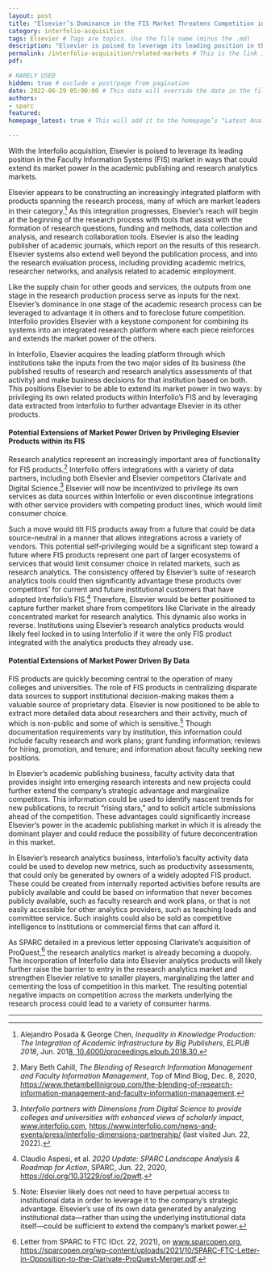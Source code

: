 ```yaml
---
layout: post 
title: "Elsevier’s Dominance in the FIS Market Threatens Competition in Related Markets" 
category: interfolio-acquisition
tags: Elsevier # Tags are topics. Use the file name (minus the .md)
description: "Elsevier is poised to leverage its leading position in the FIS market in ways that could extend its power in the academic publishing and research analytics markets."
permalink: /interfolio-acquisition/related-markets # This is the link it'll show up at.
pdf: 

# RARELY USED
hidden: true # exclude a post/page from pagination
date: 2022-06-29 05:00:00 # This date will override the date in the file name. Mainly we use it to handle ordering in reports / threads. The date can be the day the report was published, and the time can be used to sort posts.
authors: 
- sparc
featured: 
homepage_latest: true # This will add it to the homepage’s "Latest Analysis" section 

---
```


With the Interfolio acquisition, Elsevier is poised to leverage its leading position in the Faculty Information Systems (FIS) market in ways that could extend its market power in the academic publishing and research analytics markets. 

Elsevier appears to be constructing an increasingly integrated platform with products spanning the research process, many of which are market leaders in their category.[^13] As this integration progresses, Elsevier’s reach will begin at the beginning of the research process with tools that assist with the formation of research questions, funding and methods, data collection and analysis, and research collaboration tools. Elsevier is also the leading publisher of academic journals, which report on the results of this research. Elsevier systems also extend well beyond the publication process, and into the research evaluation process, including providing academic metrics, researcher networks, and analysis related to academic employment. 

Like the supply chain for other goods and services, the outputs from one stage in the research production process serve as inputs for the next. Elsevier’s dominance in one stage of the academic research process can be leveraged to advantage it in others and to foreclose future competition. Interfolio provides Elsevier with a keystone component for combining its systems into an integrated research platform where each piece reinforces and extends the market power of the others. 

In Interfolio, Elsevier acquires the leading platform through which institutions take the inputs from the two major sides of its business (the published results of research and research analytics assessments of that activity) and make business decisions for that institution based on both. This positions Elsevier to be able to extend its market power in two ways: by privileging its own related products within Interfolio’s FIS and by leveraging data extracted from Interfolio to further advantage Elsevier in its other products. 


#### Potential Extensions of Market Power Driven by Privileging Elsevier Products within its FIS

Research analytics represent an increasingly important area of functionality for FIS products.[^14] Interfolio offers integrations with a variety of data partners, including both Elsevier and Elsevier competitors Clarivate and Digital Science.[^15] Elsevier will now be incentivized to privilege its own services as data sources within Interfolio or even discontinue integrations with other service providers with competing product lines, which would limit consumer choice. 

Such a move would tilt FIS products away from a future that could be data source-neutral in a manner that allows integrations across a variety of vendors. This potential self-privileging would be a significant step toward a future where FIS products represent one part of larger ecosystems of services that would limit consumer choice in related markets, such as research analytics. The consistency offered by Elsevier’s suite of research analytics tools could then significantly advantage these products over competitors’ for current and future institutional customers that have adopted Interfolio’s FIS.[^16] Therefore, Elsevier would be better positioned to capture further market share from competitors like Clarivate in the already concentrated market for research analytics. This dynamic also works in reverse. Institutions using Elsevier’s research analytics products would likely feel locked in to using Interfolio if it were the only FIS product integrated with the analytics products they already use.


#### Potential Extensions of Market Power Driven By Data

FIS products are quickly becoming central to the operation of many colleges and universities. The role of FIS products in centralizing disparate data sources to support institutional decision-making makes them a valuable source of proprietary data. Elsevier is now positioned to be able to extract more detailed data about researchers and their activity, much of which is non-public and some of which is sensitive.[^17] Though documentation requirements vary by institution, this information could include faculty research and work plans; grant funding information; reviews for hiring, promotion, and tenure; and information about faculty seeking new positions.

In Elsevier’s academic publishing business, faculty activity data that provides insight into emerging research interests and new projects could further extend the company’s strategic advantage and marginalize competitors. This information could be used to identify nascent trends for new publications, to recruit “rising stars,” and to solicit article submissions ahead of the competition. These advantages could significantly increase Elsevier’s power in the academic publishing market in which it is already the dominant player and could reduce the possibility of future deconcentration in this market.

In Elsevier’s research analytics business, Interfolio’s faculty activity data could be used to develop new metrics, such as productivity assessments, that could only be generated by owners of a widely adopted FIS product. These could be created from internally reported activities before results are publicly available and could be based on information that never becomes publicly available, such as faculty research and work plans, or that is not easily accessible for other analytics providers, such as teaching loads and committee service. Such insights could also be sold as competitive intelligence to institutions or commercial firms that can afford it. 

As SPARC detailed in a previous letter opposing Clarivate’s acquisition of ProQuest,[^18] the research analytics market is already becoming a duopoly. The incorporation of Interfolio data into Elsevier analytics products will likely further raise the barrier to entry in the research analytics market and strengthen Elsevier relative to smaller players, marginalizing the latter and cementing the loss of competition in this market. The resulting potential negative impacts on competition across the markets underlying the research process could lead to a variety of consumer harms.

---
[^13]: Alejandro Posada & George Chen, _Inequality in Knowledge Production: The Integration of Academic Infrastructure by Big Publishers_, _ELPUB 2018_, Jun. 201[8, 10.4000/proceedings.elpub.2018.30.](https://dx.doi.org/10.4000/proceedings.elpub.2018.30)

[^14]: Mary Beth Cahill, _The Blending of Research Information Management and Faculty Information Management_, Top of Mind Blog, Dec. 8, 2020, https://www.thetambellinigroup.com/the-blending-of-research-information-management-and-faculty-information-management.

[^15]: _Interfolio partners with Dimensions from Digital Science to provide colleges and universities with enhanced views of scholarly impact_, www.interfolio.com, https://www.interfolio.com/news-and-events/press/interfolio-dimensions-partnership/ (last visited Jun. 22, 2022).

[^16]: Claudio Aspesi, et al. _2020 Update: SPARC Landscape Analysis & Roadmap for Action_, SPARC, Jun. 22, 2020, https://doi.org/10.31229/osf.io/2pwft. 

[^17]: Note: Elsevier likely does not need to have perpetual access to institutional data in order to leverage it to the company’s strategic advantage. Elsevier’s use of its own data generated by analyzing institutional data—rather than using the underlying institutional data itself—could be sufficient to extend the company’s market power.

[^18]: Letter from SPARC to FTC (Oct. 22, 2021), on www.sparcopen.org, https://sparcopen.org/wp-content/uploads/2021/10/SPARC-FTC-Letter-in-Opposition-to-the-Clarivate-ProQuest-Merger.pdf.
